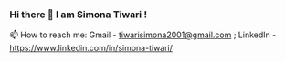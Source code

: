 ### Hi there 👋 I am Simona Tiwari !
📫 How to reach me: Gmail - tiwarisimona2001@gmail.com ; LinkedIn - https://www.linkedin.com/in/simona-tiwari/

<!--
**TiwariSimona/TiwariSimona** is a ✨ _special_ ✨ repository because its `README.md` (this file) appears on your GitHub profile.

Here are some ideas to get you started:

- 🔭 I’m currently working on self development !
- 🌱 I’m currently learning new skills.
- 👯 I’m looking to collaborate on projects!
- 🤔 CSE Undergraduate!
- 💬 Ask me about anything you feel like!
- 📫 How to reach me: Gmail - tiwarisimona2001@gmail.com ; LinkedIn - https://www.linkedin.com/in/simona-tiwari/
- 😄 Pronouns: ...
- ⚡ Fun fact: ...
-->
